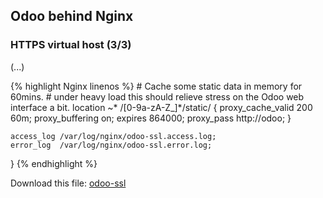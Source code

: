 ## Odoo behind Nginx

### HTTPS virtual host (3/3)

(...)

{% highlight Nginx linenos %}
    # Cache some static data in memory for 60mins.
    # under heavy load this should relieve stress on the Odoo web interface a bit.
    location ~* /[0-9a-zA-Z_]*/static/ {
        proxy_cache_valid       200 60m;
        proxy_buffering         on;
        expires                 864000;
        proxy_pass              http://odoo;
    }

    access_log /var/log/nginx/odoo-ssl.access.log;
    error_log  /var/log/nginx/odoo-ssl.error.log;
}
{% endhighlight %}

Download this file: [odoo-ssl](files/nginx/odoo-ssl)

